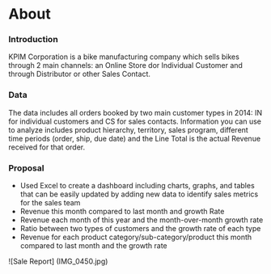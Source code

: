 # About

### Introduction
KPIM Corporation is a bike manufacturing company which sells bikes through 2 main channels: an Online Store dor Individual Customer and through Distributor or other Sales Contact.

### Data
The data includes all orders booked by two main customer types in 2014: IN for individual customers and CS for sales contacts. Information you can use to analyze includes product hierarchy, territory, sales program, different time periods (order, ship, due date) and the Line Total is the actual Revenue received for that order. 

### Proposal
- Used Excel to create a dashboard including charts, graphs, and tables that can be easily updated by adding new data to identify sales   metrics for the sales team
- Revenue this month compared to last month and growth Rate
- Revenue each month of this year and the month-over-month growth rate
- Ratio between two types of customers and the growth rate of each type
- Revenue for each product category/sub-category/product this month compared to last month and the growth rate
  
![Sale Report] (IMG_0450.jpg)
